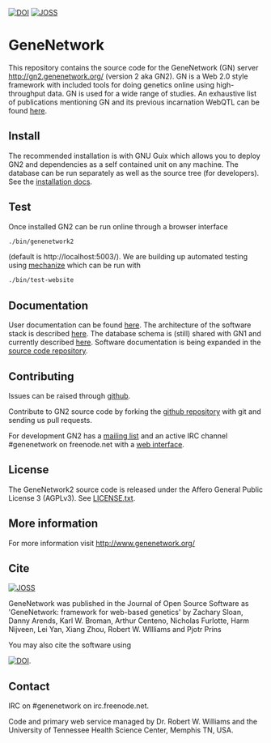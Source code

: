 [![DOI](https://zenodo.org/badge/5591/genenetwork/genenetwork2.svg)](https://zenodo.org/badge/latestdoi/5591/genenetwork/genenetwork2) [![JOSS](http://joss.theoj.org/papers/10.21105/joss.00025/status.svg)](http://joss.theoj.org/papers/10.21105/joss.00025)

# GeneNetwork

This repository contains the source code for the GeneNetwork (GN)
server http://gn2.genenetwork.org/ (version 2 aka GN2). GN is a Web
2.0 style framework with included tools for doing genetics online
using high-throughput data. GN is used for a wide range of studies. An
exhaustive list of publications mentioning GN and its previous
incarnation WebQTL can be found
[here](http://www.genenetwork.org/reference.html).

## Install

The recommended installation is with GNU Guix which allows you to
deploy GN2 and dependencies as a self contained unit on any machine.
The database can be run separately as well as the source tree (for
developers).  See the [installation docs](doc/README.org).

## Test

Once installed GN2 can be run online through a browser interface

```sh
./bin/genenetwork2
```

(default is http://localhost:5003/). We are building up automated
testing using [mechanize](https://github.com/genenetwork/genenetwork2/tree/master/test/lib) which can be run with

```sh
./bin/test-website
```

## Documentation

User documentation can be found
[here](http://gn2.genenetwork.org/help).  The architecture of the
software stack is described [here](./doc/Architecture.org).  The
database schema is (still) shared with GN1 and currently described
[here](http://www.genenetwork.org/webqtl/main.py?FormID=schemaShowPage). Software
documentation is being expanded in the
[source code repository](https://github.com/genenetwork/genenetwork2/tree/master/doc).

## Contributing

Issues can be raised through
[github](https://github.com/genenetwork/genenetwork2/issues).

Contribute to GN2 source code by forking the
[github repository](https://github.com/genenetwork/genenetwork2/) with
git and sending us pull requests.

For development GN2 has a
[mailing list](http://listserv.uthsc.edu/mailman/listinfo/genenetwork-dev)
and an active IRC channel #genenetwork on freenode.net with a
[web interface](http://webchat.freenode.net/).

## License

The GeneNetwork2 source code is released under the Affero General
Public License 3 (AGPLv3). See [LICENSE.txt](LICENSE.txt).


## More information

For more information visit http://www.genenetwork.org/

## Cite

[![JOSS](http://joss.theoj.org/papers/10.21105/joss.00025/status.svg)](http://joss.theoj.org/papers/10.21105/joss.00025)

GeneNetwork was published in the Journal of Open Source Software as 'GeneNetwork: framework for web-based genetics' by Zachary Sloan, Danny Arends, Karl W. Broman, Arthur Centeno, Nicholas Furlotte, Harm Nijveen, Lei Yan, Xiang Zhou, Robert W. WIlliams and Pjotr Prins

You may also cite the software using

[![DOI](https://zenodo.org/badge/5591/genenetwork/genenetwork2.svg)](https://zenodo.org/badge/latestdoi/5591/genenetwork/genenetwork2).

## Contact

IRC on #genenetwork on irc.freenode.net.

Code and primary web service managed by Dr. Robert W. Williams and the
University of Tennessee Health Science Center, Memphis TN, USA.

